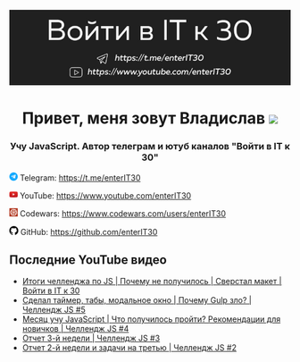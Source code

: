 [![Header](https://github.com/enterIT30/enterIT30/blob/main/image/github-header.jpg)](https://www.youtube.com/enterIT30)

<h1 align="center">Привет, меня зовут Владислав
<img src="https://github.com/blackcater/blackcater/raw/main/images/Hi.gif" height="25"/></h1>
<h3 align="center">Учу JavaScript. Автор телеграм и ютуб каналов "Войти в IT к 30"</h3>


<img src="image/telegram.png" width="15px"> Telegram: https://t.me/enterIT30

<img src="image/youtube.png" width="15px"> YouTube: https://www.youtube.com/enterIT30

<img src="image/codewars.png" width="15px"> Codewars: https://www.codewars.com/users/enterIT30

<img src="image/githab.png" width="16px"> GitHub: https://github.com/enterIT30




## Последние YouTube видео
<!-- BLOG-POST-LIST:START -->
- [Итоги челленджa по JS  | Почему не получилось | Сверстал макет | Войти в IT к 30](https://www.youtube.com/watch?v=TH-gU--KgJg)
- [Сделал таймер, табы, модальное окно | Почему Gulp зло? | Челлендж JS #5](https://www.youtube.com/watch?v=DibQ6EPt5AY)
- [Месяц учу JavaScript | Что получилось пройти? Рекомендации для новичков | Челлендж JS #4](https://www.youtube.com/watch?v=4lJ7me2N8Qg)
- [Отчет 3-й недели | Челлендж JS #3](https://www.youtube.com/watch?v=1BG1zIa7Sb4)
- [Отчет 2-й недели и задачи на третью | Челлендж JS #2](https://www.youtube.com/watch?v=tt7lsk_biRI)
<!-- BLOG-POST-LIST:END -->

<!-- Languages and Tools -->

<!-- Follow me -->